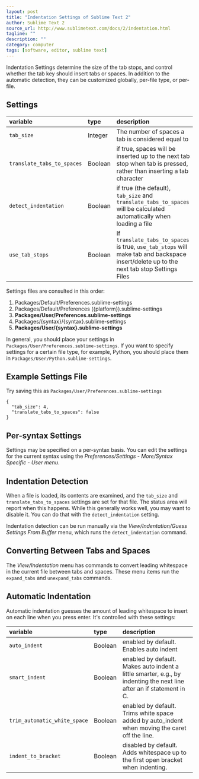 ```yaml
---
layout: post
title: "Indentation Settings of Sublime Text 2"
author: Sublime Text 2
source_url: http://www.sublimetext.com/docs/2/indentation.html
tagline: ""
description: ""
category: computer
tags: [software, editor, sublime text]
---
```


Indentation Settings determine the size of the tab stops, and control whether
the tab key should insert tabs or spaces. In addition to the automatic
detection, they can be customized globally, per-file type, or per-file.

<!--more-->

## Settings

variable | type | description
:---------|:-----|:------------
`tab_size` | Integer | The number of spaces a tab is considered equal to
`translate_tabs_to_spaces` | Boolean | if true, spaces will be inserted up to the next tab stop when tab is pressed, rather than inserting a tab character
`detect_indentation` | Boolean | if true (the default), `tab_size` and `translate_tabs_to_spaces` will be calculated automatically when loading a file
`use_tab_stops` | Boolean | If `translate_tabs_to_spaces` is true, `use_tab_stops` will make tab and backspace insert/delete up to the next tab stop Settings Files

Settings files are consulted in this order:

  1. Packages/Default/Preferences.sublime-settings
  2. Packages/Default/Preferences ({platform}).sublime-settings
  3. **Packages/User/Preferences.sublime-settings**
  4. Packages/{syntax}/{syntax}.sublime-settings
  5. **Packages/User/{syntax}.sublime-settings**

In general, you should place your settings in `Packages/User/Preferences.sublime-settings`.
If you want to specify settings for a certain file type, for example, Python,
you should place them in `Packages/User/Python.sublime-settings`.

## Example Settings File

Try saving this as `Packages/User/Preferences.sublime-settings`

    {
      "tab_size": 4,
      "translate_tabs_to_spaces": false
    }

## Per-syntax Settings

Settings may be specified on a per-syntax basis. You can edit the settings for
the current syntax using the *Preferences/Settings - More/Syntax Specific -
User menu*.

## Indentation Detection

When a file is loaded, its contents are examined, and the `tab_size` and
`translate_tabs_to_spaces` settings are set for that file. The status area will
report when this happens. While this generally works well, you may want to
disable it. You can do that with the `detect_indentation` setting.

Indentation detection can be run manually via the *View/Indentation/Guess
Settings From Buffer* menu, which runs the `detect_indentation` command.

## Converting Between Tabs and Spaces

The *View/Indentation* menu has commands to convert leading whitespace in the
current file between tabs and spaces. These menu items run the `expand_tabs`
and `unexpand_tabs` commands.

## Automatic Indentation

Automatic indentation guesses the amount of leading whitespace to insert on
each line when you press enter. It's controlled with these settings:

variable | type | description
:---------|:-----|:------------
`auto_indent` | Boolean | enabled by default. Enables auto indent
`smart_indent` | Boolean | enabled by default. Makes auto indent a little smarter, e.g., by indenting the next line after an if statement in C.
`trim_automatic_white_space` | Boolean | enabled by default. Trims white space added by auto_indent when moving the caret off the line.
`indent_to_bracket` | Boolean | disabled by default. Adds whitespace up to the first open bracket when indenting.